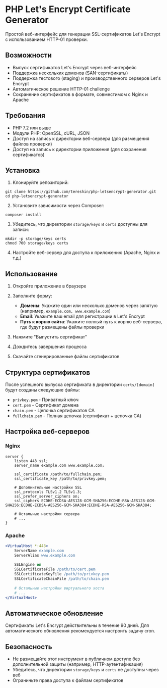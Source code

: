 # PHP Let's Encrypt Certificate Generator

Простой веб-интерфейс для генерации SSL-сертификатов Let's Encrypt с использованием HTTP-01 проверки.

## Возможности

- Выпуск сертификатов Let's Encrypt через веб-интерфейс
- Поддержка нескольких доменов (SAN-сертификаты)
- Поддержка тестового (staging) и производственного серверов Let's Encrypt
- Автоматическое решение HTTP-01 challenge
- Сохранение сертификатов в формате, совместимом с Nginx и Apache

## Требования

- PHP 7.2 или выше
- Модули PHP: OpenSSL, cURL, JSON
- Доступ на запись к директории веб-сервера (для размещения файлов проверки)
- Доступ на запись к директории приложения (для сохранения сертификатов)

## Установка

1. Клонируйте репозиторий:
```
git clone https://github.com/tereshin/php-letsencrypt-generator.git
cd php-letsencrypt-generator
```

2. Установите зависимости через Composer:
```
composer install
```

3. Убедитесь, что директории `storage/keys` и `certs` доступны для записи:
```
mkdir -p storage/keys certs
chmod 700 storage/keys certs
```

4. Настройте веб-сервер для доступа к приложению (Apache, Nginx и т.д.)

## Использование

1. Откройте приложение в браузере
2. Заполните форму:
   - **Домены**: Укажите один или несколько доменов через запятую (например, `example.com, www.example.com`)
   - **Email**: Укажите ваш email для регистрации в Let's Encrypt
   - **Путь к корню сайта**: Укажите полный путь к корню веб-сервера, где будут размещены файлы проверки

3. Нажмите "Выпустить сертификат"
4. Дождитесь завершения процесса
5. Скачайте сгенерированные файлы сертификатов

## Структура сертификатов

После успешного выпуска сертификата в директории `certs/[domain]` будут созданы следующие файлы:

- `privkey.pem` - Приватный ключ
- `cert.pem` - Сертификат домена
- `chain.pem` - Цепочка сертификатов CA
- `fullchain.pem` - Полная цепочка (сертификат + цепочка CA)

## Настройка веб-серверов

### Nginx

```nginx
server {
    listen 443 ssl;
    server_name example.com www.example.com;

    ssl_certificate /path/to/fullchain.pem;
    ssl_certificate_key /path/to/privkey.pem;

    # Дополнительные настройки SSL
    ssl_protocols TLSv1.2 TLSv1.3;
    ssl_prefer_server_ciphers on;
    ssl_ciphers ECDHE-ECDSA-AES128-GCM-SHA256:ECDHE-RSA-AES128-GCM-SHA256:ECDHE-ECDSA-AES256-GCM-SHA384:ECDHE-RSA-AES256-GCM-SHA384;
    
    # Остальные настройки сервера
    # ...
}
```

### Apache

```apache
<VirtualHost *:443>
    ServerName example.com
    ServerAlias www.example.com
    
    SSLEngine on
    SSLCertificateFile /path/to/cert.pem
    SSLCertificateKeyFile /path/to/privkey.pem
    SSLCertificateChainFile /path/to/chain.pem
    
    # Остальные настройки виртуального хоста
    # ...
</VirtualHost>
```

## Автоматическое обновление

Сертификаты Let's Encrypt действительны в течение 90 дней. Для автоматического обновления рекомендуется настроить задачу cron.

## Безопасность

- Не размещайте этот инструмент в публичном доступе без дополнительной защиты (например, HTTP-аутентификация)
- Убедитесь, что директории `storage/keys` и `certs` не доступны через веб
- Ограничьте права доступа к файлам сертификатов
